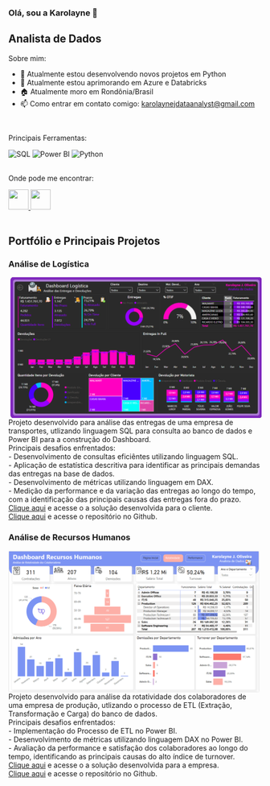 ### Olá, sou a Karolayne 👋

## Analista de Dados

Sobre mim: 
- 🔭 Atualmente estou desenvolvendo novos projetos em Python
- 🌱 Atualmente estou aprimorando em Azure e Databricks 
- 🏠 Atualmente moro em Rondônia/Brasil
- 📫 Como entrar em contato comigo: karolaynejdataanalyst@gmail.com


<br>

Principais Ferramentas:

<div>
  <img align="center" alt="SQL" height="40" width="40" src="https://github.com/KarolayneJOliveira/Portfolio/blob/main/linguagens/sql.png?raw=true">
  <img align="center" alt="Power BI" height="40" width="40" src="https://github.com/KarolayneJOliveira/Portfolio/blob/main/linguagens/power%20bi.png?raw=true">
  <img align="center" alt="Python" height="40" width="40" src="https://github.com/KarolayneJOliveira/Portfolio/blob/main/linguagens/python.png?raw=true">
</div>

<br>

Onde pode me encontrar:

<div>
<a href="https://www.linkedin.com/in/karolayne-jhully-oliveira/">
  <img height="40" width="40" src="https://github.com/KarolayneJOliveira/Portfolio/blob/main/social%20icons/linkedin.png?raw=true">
</a>
<a href="https://www.instagram.com/karolaynejhully/">
  <img height="40" width="40" src="https://github.com/KarolayneJOliveira/Portfolio/blob/main/social%20icons/instagram.png?raw=true">
</a>
</div>

<br>

## Portfólio e Principais Projetos
### Análise de Logística
<img align="right" width="500"  src="https://github.com/KarolayneJOliveira/Portfolio_Logistica/blob/main/Design/Dashboard%20logistica.png?raw=true">
Projeto desenvolvido para análise das entregas de uma empresa de transportes, utlizando linguagem SQL para consulta ao banco de dados e Power BI para a construção do Dashboard.<br>
Principais desafios enfrentados: <br>
- Desenvolvimento de consultas eficiêntes utilizando linguagem SQL.<br>
- Aplicação de estatística descritiva  para identificar as principais demandas das entregas na base de dados.<br>
- Desenvolvimento de métricas utilizando linguagem em DAX.<br>
- Medição da performance e da variação das entregas ao longo do tempo, com a identificação das principais causas das entregas fora do prazo.
<br>
<a href="https://app.powerbi.com/reportEmbed?reportId=54c32b51-768e-4d10-afe1-ba36628d584d&autoAuth=true&ctid=9eb08943-dd35-493d-9e7a-37d444bb40eb">Clique aqui</a> e acesse o a solução desenvolvida para o cliente.
<br>
<a href="https://github.com/KarolayneJOliveira/Portfolio_Logistica">Clique aqui</a> e acesse o repositório no Github.

<br>

### Análise de Recursos Humanos
<img align="left" width="500" src="https://github.com/KarolayneJOliveira/Portfolio_RH/blob/main/Design/Dashboard%20RH%201.png?raw=true">
Projeto desenvolvido para análise da rotatividade dos colaboradores de uma empresa de produção, utlizando o processo de ETL (Extração, Transformação e Carga) do banco de dados.<br>
Principais desafios enfrentados: <br>
- Implementação do Processo de ETL no Power BI.<br>
- Desenvolvimento de métricas utilizando linguagem DAX no Power BI.<br>
- Avaliação da performance e satisfação dos colaboradores ao longo do tempo, identificando as principais causas do alto índice de turnover.
<br>
<a href="https://app.powerbi.com/reportEmbed?reportId=a820042d-2311-463c-8228-c5321a413733&autoAuth=true&ctid=9eb08943-dd35-493d-9e7a-37d444bb40eb">Clique aqui</a> e acesse o a solução desenvolvida para a empresa.
<br>
<a href="https://github.com/KarolayneJOliveira/Portfolio_RH" target="_blank">Clique aqui</a> e acesse o repositório no Github.




